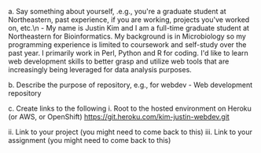 a. Say something about yourself, .e.g., you're a graduate student at Northeastern, past experience, if you are working, projects you've worked on, etc.\n
    - My name is Justin Kim and I am a full-time graduate student at Northeastern for Bioinformatics. My background is in Microbiology so my programming experience is limited to coursework and self-study over the past year. I primarily work in Perl, Python and R for coding. I'd like to learn web development skills to better grasp and utilize web tools that are increasingly being leveraged for data analysis purposes.
  
b. Describe the purpose of repository, e.g., for webdev
    - Web development repository

c. Create links to the following
  i.    Root to the hosted environment on Heroku (or AWS, or OpenShift)
            https://git.heroku.com/kim-justin-webdev.git

  ii.   Link to your project (you might need to come back to this) 
  iii.  Link to your assignment (you might need to come back to this)

